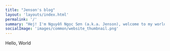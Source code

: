```yaml
---
title: "Jenson's blog"
layout: 'layouts/index.html'
permalink: '/'
summary: "Hej! I'm Nguyễn Ngọc Sơn (a.k.a. Jenson), welcome to my world! As a dynamic environmental activist who focuses on social communication and waste management, I have been working for more than three years for local and international non-profit organisations in Vietnam. For me, communication is a rope connecting people, spreading positive emotions. Protecting the environment is not just protecting the planet, it is saving our lives, our next generation!"
socialImage: 'images/common/website_thumbnail.png'
---
```

Hello, World
